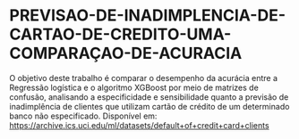 # PREVISAO-DE-INADIMPLENCIA-DE-CARTAO-DE-CREDITO-UMA-COMPARAÇAO-DE-ACURACIA
O objetivo deste trabalho é comparar o desempenho da acurácia entre a Regressão logística e o algoritmo XGBoost por meio de matrizes de confusão, analisando a especificidade e sensibilidade quanto a previsão de inadimplência de clientes que utilizam cartão de crédito de um determinado banco não especificado. 
Disponível em: https://archive.ics.uci.edu/ml/datasets/default+of+credit+card+clients
